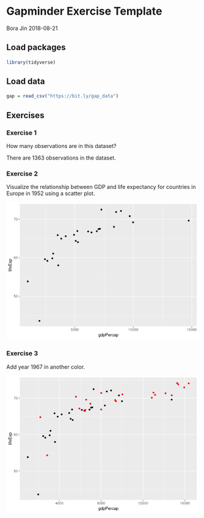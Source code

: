 Gapminder Exercise Template
================
Bora Jin
2018-08-21

## Load packages

``` r
library(tidyverse)
```

## Load data

``` r
gap = read_csv("https://bit.ly/gap_data")
```

## Exercises

### Exercise 1

How many observations are in this dataset?

There are 1363 observations in the dataset.

### Exercise 2

Visualize the relationship between GDP and life expectancy for countries
in Europe in 1952 using a scatter plot.

![](gapminder_files/figure-gfm/eu_52-1.png)<!-- -->

### Exercise 3

Add year 1967 in another color.

![](gapminder_files/figure-gfm/eu_52_67-1.png)<!-- -->

